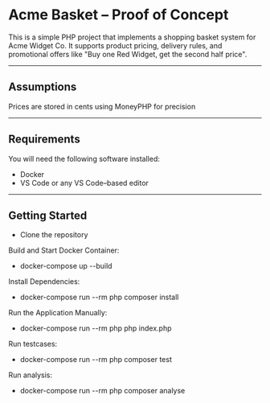 # Acme Basket – Proof of Concept

This is a simple PHP project that implements a shopping basket system for Acme Widget Co. It supports product pricing, delivery rules, and promotional offers like "Buy one Red Widget, get the second half price".

---

## Assumptions

Prices are stored in cents using MoneyPHP for precision

---

## Requirements

You will need the following software installed:

- Docker
- VS Code or any VS Code–based editor

---

## Getting Started

- Clone the repository

Build and Start Docker Container:
- docker-compose up --build

Install Dependencies:
- docker-compose run --rm php composer install

Run the Application Manually:
- docker-compose run --rm php php index.php

Run testcases:
- docker-compose run --rm php composer test

Run analysis:
- docker-compose run --rm php composer analyse

